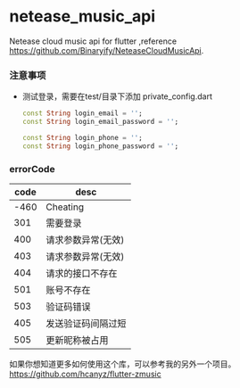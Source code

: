 # netease_music_api

Netease cloud music api for flutter ,reference https://github.com/Binaryify/NeteaseCloudMusicApi. 

### 注意事项
- 测试登录，需要在test/目录下添加 private_config.dart
    ```dart
    const String login_email = '';
    const String login_email_password = '';
    
    const String login_phone = '';
    const String login_phone_password = '';
    ```

### errorCode

| code | desc                   |
|------|--------------------    |
| -460 | Cheating               |
| 301  | 需要登录               |
| 400  | 请求参数异常(无效)     |
| 403  | 请求参数异常(无效)     |
| 404  | 请求的接口不存在       |
| 501  | 账号不存在             |
| 503  | 验证码错误             |
| 405  | 发送验证码间隔过短     |
| 505  | 更新昵称被占用         |


如果你想知道更多如何使用这个库，可以参考我的另外一个项目。https://github.com/hcanyz/flutter-zmusic
